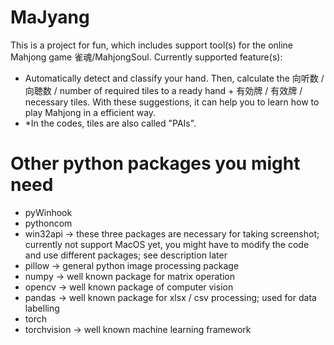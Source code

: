 # MaJyang
This is a project for fun, which includes support tool(s) for the online Mahjong game 雀魂/MahjongSoul. 
Currently supported feature(s):
- Automatically detect and classify your hand. Then, calculate the 向听数 / 向聴数 / number of required tiles to a ready hand + 有効牌 / 有效牌 / necessary tiles. With these suggestions, it can help you to learn how to play Mahjong in a efficient way.
- *In the codes, tiles are also called "PAIs".

# Other python packages you might need
- pyWinhook
- pythoncom
- win32api -> these three packages are necessary for taking screenshot; currently not support MacOS yet, you might have to modify the code and use different packages; see description later
- pillow -> general python image processing package
- numpy -> well known package for matrix operation
- opencv -> well known package of computer vision
- pandas -> well known package for xlsx / csv processing; used for data labelling
- torch
- torchvision -> well known machine learning framework
